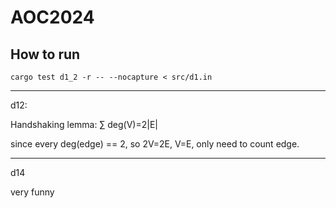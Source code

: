 # AOC2024

## How to run

```
cargo test d1_2 -r -- --nocapture < src/d1.in
```

---

d12:

Handshaking lemma: ∑ deg(V)=2|E|

since every deg(edge) == 2, so 2V=2E, V=E, only need to count edge.

---

d14

very funny
